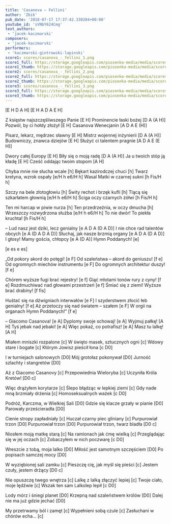 ```yaml
---
title: 'Casanova – Fellini'
author: 'Zbik'
pub_date: '2018-07-17 17:37:42.330204+00:00'
youtube_id: 'sVNbY624Cmg'
text_authors:
 - 'jacek-kaczmarski'
composers:
 - 'jacek-kaczmarski'
performers:
 - 'kaczmarski-gintrowski-lapinski'
score1: scores/casanova_-_fellini_1.png
score1_full: https://storage.googleapis.com/piosenka-media/media/scores/casanova_-_fellini_1.png
score1_thumb: https://storage.googleapis.com/piosenka-media/media/scores/casanova_-_fellini_1.png.180x0_q85_upscale.png
score2: scores/casanova_-_fellini_2.png
score2_full: https://storage.googleapis.com/piosenka-media/media/scores/casanova_-_fellini_2.png
score2_thumb: https://storage.googleapis.com/piosenka-media/media/scores/casanova_-_fellini_2.png.180x0_q85_upscale.png
score3: scores/casanova_-_fellini_3.png
score3_full: https://storage.googleapis.com/piosenka-media/media/scores/casanova_-_fellini_3.png
score3_thumb: https://storage.googleapis.com/piosenka-media/media/scores/casanova_-_fellini_3.png.180x0_q85_upscale.png
---
```


[E H D A H]
[E H A D A E H]

Z księstw najszczęśliwszego Panie [E H]
Prominencie łaski bożej [D A (A H)]
Pozwól, by ci hołdy złożył [E H]
Casanova Wenecjanin [A D A E (H)]

Pisarz, lekarz, mędrzec sławny [E H]
Mistrz wojennej inżynierii [D A (A H)]
Budowniczy, znawca dziejów [E H]
Służyć ci talentem pragnie [A D A E (E H)]

Dwory całej Europy [E H]
Biły się o moją radę [D A (A H)]
Ja u twoich stóp ją kładę [E H]
Cześć oddając twoim stopom [A H]

Chyba mnie nie słucha wcale [h]
Bękart kazirodczej chuci [h]
Twarz kretyna, wzrok ospały [e/H h e6/H h]
Wasal Matki w czarnej sukni [h Fis/H h]

Szczy na bele złotogłowiu [h]
Świty rechot i brzęk kufli [h]
Tlącą się szkarłatem głownią [e/H h e6/H h]
Ściga oczy czarnych żółwi [h Fis/H h]

Ten mi harcap w piwie nurza [h]
Ten przedrzeźnia, w oczy dmucha [h]
Wrzeszczy rozwydrzona służba [e/H h e6/H h]
To nie dwór! To piekła kruchta! [h Fis/H h]

– Lud nasz jest dziki, lecz genialny [e A D A (D A D)]
I nie chce rad talentów obcych [e A (D A D A D)]
Słuchaj, jak nasze brzmią organy [e A D A (D A D)]
I głosy! Mamy gościa, chłopcy [e A (D A)]
Hymn Poddanych! [e]

[e es e es]

„Od pokory akord do potęgi! [e F]
Od szaleństwa – akord do geniuszu! [f e]
Od ogromnych miechów instrumentu [e F]
Do ogromnych architektur duszy! [f e]

Chórem wyższe fugi brać rejestry! [e f]
Giąć młotami tonów rury z cyny! [f e]
Rozdmuchiwać nad głowami przestrzeń [e f]
Śmiać się z ziemi! Wyższe brać drabiny! [f fis]

Huśtać się na dźwigniach interwałów [e F]
I szyderstwem złocić łeb genialny! [f e]
Aż przetoczy się nad światem – szałem [e F]
W orgii na organach Hymn Poddanych!” [f e]

– Giacomo Casanova! [e A]
Dyplomy swoje schowaj! [e A]
Wyjmuj pałkę! [A H]
Tyś jebak nad jebaki! [e A]
Więc pokaż, co potrafisz! [e A]
Masz tu lalkę! [A H]

Miałem mniszki rozpalone [c]
W święto masek, sztucznych ogni [c]
Wdowy stare i bogate [c]
Którym Jowisz pieścił łona [c D0]

I w turniejach salonowych [D0]
Mój grotołaz pokonywał [D0]
Jurność szlachty i stangretów [D0]

Aż z Giacomo Casanovy [c]
Przepowiednia Wieloryba [c]
Uczyniła Króla Kretów! [D0 c]

Więc drążyłem korytarze [c]
Ślepo błądząc w lepkiej ziemi [c]
Gdy nade mną brzmiały drżenia [c]
Homoseksualnych ważek [c D0]

Podróż, Karczma, w Wielkiej Sali [D0]
Gdzie się klacze grzały w pianie [D0]
Parowały prześcieradła [D0]

Cienie stropy zapładniały [c]
Huczał czarny piec gliniany [c]
Purpurowiał trzon [D0]
Purpurowiał trzon [D0]
Purpurowiał trzon, twarz bladła [D0 c]

Niosłem moją matkę starą [c]
Na ramionach jak ćmę wielką [c]
Przeglądając się w jej oczach [c]
Zobaczyłem w nich poczwarę [c D0]

Wreszcie z tobą, moja lalko [D0]
Miłość jest samotnym szczęściem [D0]
Po popisach samczej mocy [D0]

W wyziębionej sali zamku [c]
Pieszczę cię, jak myśl się pieści [c]
Jestem czuły, jestem drżący [D0 c]

Nie opuszczę twego wnętrza [c]
Lalkę z lalką złączyć lepiej [c]
Twoje ciało, moje lędźwie [c]
Wszak ten sam Lalkolep lepił [c D0]

Lody mórz i śniegi planet [D0]
Krzepną nad szaleństwem królów [D0]
Dalej nie ma już gdzie jechać [D0]

My przetrwamy ból i zamęt [c]
Wypełnieni sobą czule  [c]
Zasłuchani w chórów echa… [c]